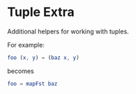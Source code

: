 # Tuple Extra

Additional helpers for working with tuples.

For example:

```elm
foo (x, y) = (baz x, y)
```

becomes

```elm
foo = mapFst baz
```
